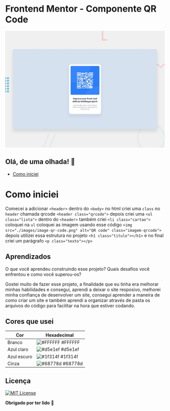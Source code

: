 # Frontend Mentor - Componente QR Code

![Design do Componete QR Code Concluído](./preview.jpg)

## Olá, de uma olhada! 👋
- [Como iniciei]()



# Como iniciei
Comecei a adicionar `<header>` dentro do `<body>` no html criei uma `class` no `header` chamada qrcode `<header class="qrcode">`
depois criei uma `<ul class="lista">` dentro do `<header>` também criei `<li class="cartao">` coloquei na `ul` coloquei as imagem usando esse código `<img src="./images/image-qr-code.png" alt="QR code" class="imagem-qrcode">` depois utilizei essa estrutura no projeto `<h1 class="titulo"></h1>` e no final criei um parágrafo `<p class="texto"></p>`

## Aprendizados

O que você aprendeu construindo esse projeto? Quais desafios você enfrentou e como você superou-os?

Gostei muito de fazer esse projeto, a finalidade que eu tinha era melhorar minhas habilidades e consegui, aprendi a deixar o site resposivo, melhorei minha confiança de desenvolver um site, consegui aprender a maneira de como criar um site e também aprendi a organizar através de pasta os arquivos do código para facilitar na hora que estiver codando.

## Cores que usei

| Cor               | Hexadecimal                                                |
| ----------------- | ---------------------------------------------------------------- |
| Branco       | ![#FFFFFF](https://corhexa.com/ffffff#google_vignette?) #FFFFFF |
| Azul claro   | ![#d5e1ef](https://via.placeholder.com/10/f8f8f8?text=+) #d5e1ef |
| Azul escuro  | ![#1f314f](https://via.placeholder.com/10/00b48a?text=+) #1f314f |
| Cinza        | ![#68778d](https://via.placeholder.com/10/00b48a?text=+) #68778d |



## Licença

[![MIT License](https://img.shields.io/badge/License-MIT-green.svg)](https://github.com/Arthur18dev/Projeto-QR-Code?tab=MIT-1-ov-file)


**Obrigado por ter lido** 🚀
